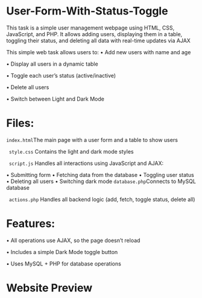 # User-Form-With-Status-Toggle
This task is a simple user management webpage using HTML, CSS, JavaScript, and PHP. It allows adding users, displaying them in a table, toggling their status, and deleting all data with real-time updates via AJAX

This simple web task allows users to:
 • Add new users with name and age
 
 • Display all users in a dynamic table
 
 • Toggle each user’s status (active/inactive)
 
 • Delete all users
 
 • Switch between Light and Dark Mode
 

# Files:
`index.html`The main page with a user form and a table to show users

 ` style.css` Contains the light and dark mode styles
 
` script.js` Handles all interactions using JavaScript and AJAX:

 • Submitting form
 • Fetching data from the database
 • Toggling user status
 • Deleting all users
 • Switching dark mode
 `database.php`Connects to MySQL database
 
` actions.php` Handles all backend logic (add, fetch, toggle status, delete all)


# Features:
 • All operations use AJAX, so the page doesn’t reload
 
 • Includes a simple Dark Mode toggle button
 
 • Uses MySQL + PHP for database operations
# Website Preview

